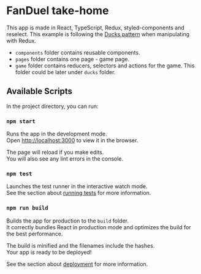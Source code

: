 # FanDuel take-home

This app is made in React, TypeScript, Redux, styled-components and reselect.
This example is following the [Ducks pattern](https://github.com/erikras/ducks-modular-redux) when manipulating with Redux.

- `components` folder contains reusable components. 
- `pages` folder contains one page - game page.
- `game` folder contains reducers, selectors and actions for the game. This folder could be later under `ducks` folder.



## Available Scripts

In the project directory, you can run:

### `npm start`

Runs the app in the development mode.<br>
Open [http://localhost:3000](http://localhost:3000) to view it in the browser.

The page will reload if you make edits.<br>
You will also see any lint errors in the console.

### `npm test`

Launches the test runner in the interactive watch mode.<br>
See the section about [running tests](https://facebook.github.io/create-react-app/docs/running-tests) for more information.

### `npm run build`

Builds the app for production to the `build` folder.<br>
It correctly bundles React in production mode and optimizes the build for the best performance.

The build is minified and the filenames include the hashes.<br>
Your app is ready to be deployed!

See the section about [deployment](https://facebook.github.io/create-react-app/docs/deployment) for more information.
